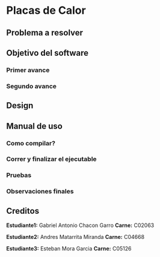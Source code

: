 # Placas de Calor


## Problema a resolver


## Objetivo del software

### Primer avance 


### Segundo avance



## Design


## Manual de uso

### Como compilar?


### Correr y finalizar el ejecutable


### Pruebas



### Observaciones finales


## Creditos

**Estudiante1:** Gabriel Antonio Chacon Garro **Carne:** C02063

**Estudiante2:** Andres Matarrita Miranda **Carne:** C04668

**Estudiante3:** Esteban Mora Garcia **Carne:** C05126

